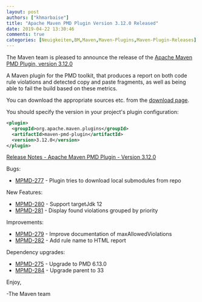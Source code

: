 ```yaml
---
layout: post
authors: ["khmarbaise"]
title: "Apache Maven PMD Plugin Version 3.12.0 Released"
date: 2019-04-22 13:30:46
comments: true
categories: [Neuigkeiten,BM,Maven,Maven-Plugins,Maven-Plugin-Releases]
---
```

The Maven team is pleased to announce the release of the 
[Apache Maven PMD Plugin, version 3.12.0](https://maven.apache.org/plugins/maven-pmd-plugin/)

A Maven plugin for the PMD toolkit, that produces a report on both code rule
violations and detected copy and paste fragments, as well as being able to fail
the build based on these metrics.

You can download the appropriate sources etc. from the 
[download page](https://maven.apache.org/plugins/maven-pmd-plugin/download.cgi).

You should specify the version in your project's plugin configuration:

```xml
<plugin>
  <groupId>org.apache.maven.plugins</groupId>
  <artifactId>maven-pmd-plugin</artifactId>
  <version>3.12.0</version>
</plugin>
```

<!-- more -->

[Release Notes - Apache Maven PMD Plugin - Version 3.12.0](https://issues.apache.org/jira/secure/ReleaseNote.jspa?projectId=12317621&version=12344380)

Bugs:

- [MPMD-277](https://issues.apache.org/jira/browse/MPMD-277) - Plugin tries to download local submodules from repo

New Features:

- [MPMD-280](https://issues.apache.org/jira/browse/MPMD-280) - Support targetJdk 12
- [MPMD-281](https://issues.apache.org/jira/browse/MPMD-281) - Display found violations grouped by priority

Improvements:

- [MPMD-279](https://issues.apache.org/jira/browse/MPMD-279) - Improve documentation of maxAllowedViolations
- [MPMD-282](https://issues.apache.org/jira/browse/MPMD-282) - Add rule name to HTML report

Dependency upgrades:

- [MPMD-275](https://issues.apache.org/jira/browse/MPMD-275) - Upgrade to PMD 6.13.0
- [MPMD-284](https://issues.apache.org/jira/browse/MPMD-284) - Upgrade parent to 33

Enjoy,

-The Maven team
